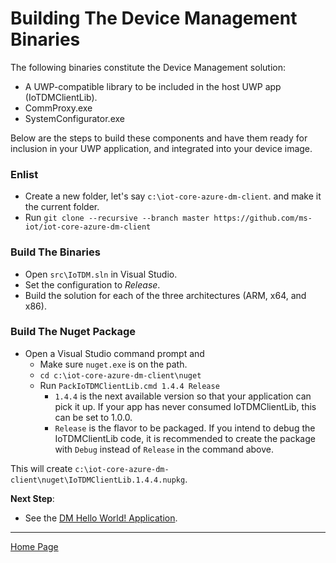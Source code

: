 # Building The Device Management Binaries

The following binaries constitute the Device Management solution:

- A UWP-compatible library to be included in the host UWP app (IoTDMClientLib).
- CommProxy.exe
- SystemConfigurator.exe

Below are the steps to build these components and have them ready for inclusion in your UWP application, and integrated into your device image.

### Enlist

  - Create a new folder, let's say `c:\iot-core-azure-dm-client`. and make it the current folder.
  - Run `git clone --recursive --branch master https://github.com/ms-iot/iot-core-azure-dm-client`

### Build The Binaries

  - Open `src\IoTDM.sln` in Visual Studio.
  - Set the configuration to *Release*.
  - Build the solution for each of the three architectures (ARM, x64, and x86).

### Build The Nuget Package

  - Open a Visual Studio command prompt and 
    - Make sure `nuget.exe` is on the path.
    - `cd c:\iot-core-azure-dm-client\nuget`
    - Run `PackIoTDMClientLib.cmd 1.4.4 Release`
      - `1.4.4` is the next available version so that your application can pick it up. If your app has never consumed IoTDMClientLib, this can be set to 1.0.0.
      - `Release` is the flavor to be packaged. If you intend to debug the IoTDMClientLib code, it is recommended to create the package with `Debug` instead of `Release` in the command above.

This will create `c:\iot-core-azure-dm-client\nuget\IoTDMClientLib.1.4.4.nupkg`.

**Next Step**:

- See the [DM Hello World! Application](dm-hello-world-overview.md).

----

[Home Page](../README.md)